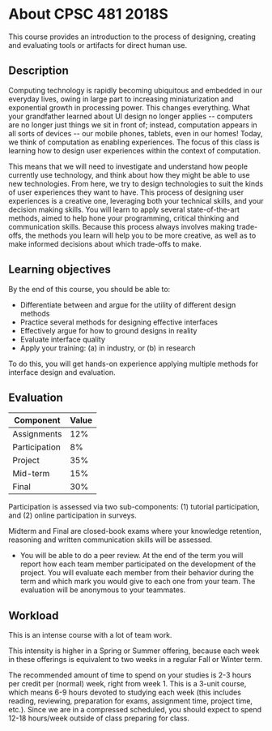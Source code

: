 # About CPSC 481 2018S

This course provides an introduction to the process of designing, creating and evaluating tools or artifacts for direct human use.

## Description

Computing technology is rapidly becoming ubiquitous and embedded in our everyday lives, owing in large part to increasing miniaturization and exponential growth in processing power. This changes everything. What your grandfather learned about UI design no longer applies -- computers are no longer just things we sit in front of; instead, computation appears in all sorts of devices -- our mobile phones, tablets, even in our homes! Today, we think of computation as enabling experiences. The focus of this class is learning how to design user experiences within the context of computation.

This means that we will need to investigate and understand how people currently use technology, and think about how they might be able to use new technologies. From here, we try to design technologies to suit the kinds of user experiences they want to have. This process of designing user experiences is a creative one, leveraging both your technical skills, and your decision making skills. You will learn to apply several state-of-the-art methods, aimed to help hone your programming, critical thinking and communication skills. Because this process always involves making trade-offs, the methods you learn will help you to be more creative, as well as to make informed decisions about which trade-offs to make.

## Learning objectives

By the end of this course, you should be able to:
- Differentiate between and argue for the utility of different design methods
- Practice several methods for designing effective interfaces
- Effectively argue for how to ground designs in reality
- Evaluate interface quality
- Apply your training: (a) in industry, or (b) in research

To do this, you will get hands-on experience applying multiple methods for interface design and evaluation.

## Evaluation

| Component     | Value |
|---------------|-------|
| Assignments   | 12%   |
| Participation | 8%    |
| Project       | 35%   |
| Mid-term      | 15%   |
| Final         | 30%   |

Participation is assessed via two sub-components: (1) tutorial participation, and (2) online participation in surveys.

Midterm and Final are closed-book exams where your knowledge retention, reasoning and written communication skills will be assessed.

- You will be able to do a peer review. At the end of the term you will report how each team member participated on the development of the project. You will evaluate each member from their behavior during the term and which mark you would give to each one from your team. The evaluation will be anonymous to your teammates.

## Workload

This is an intense course with a lot of team work.

This intensity is higher in a Spring or Summer offering, because each week in these offerings is equivalent to two weeks in a regular Fall or Winter term.

The recommended amount of time to spend on your studies is 2-3 hours per credit per (normal) week, right from week 1. This is a 3-unit course, which means 6-9 hours devoted to studying each week (this includes reading, reviewing, preparation for exams, assignment time, project time, etc.). Since we are in a compressed scheduled, you should expect to spend 12-18 hours/week outside of class preparing for class.